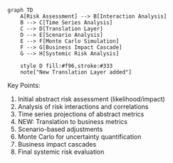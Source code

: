 ```mermaid
graph TD
    A[Risk Assessment] --> B[Interaction Analysis]
    B --> C[Time Series Analysis]
    C --> D[Translation Layer]
    D --> E[Scenario Analysis]
    E --> F[Monte Carlo Simulation]
    F --> G[Business Impact Cascade]
    G --> H[Systemic Risk Analysis]

    style D fill:#f96,stroke:#333
    note["New Translation Layer added"]
```

Key Points:
1. Initial abstract risk assessment (likelihood/impact)
2. Analysis of risk interactions and correlations
3. Time series projections of abstract metrics
4. NEW: Translation to business metrics
5. Scenario-based adjustments
6. Monte Carlo for uncertainty quantification
7. Business impact cascades
8. Final systemic risk evaluation